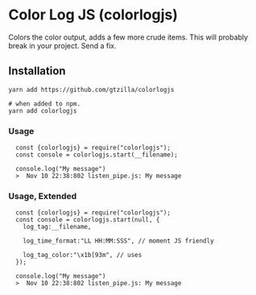 



# Color Log JS (colorlogjs)

Colors the color output, adds a few more crude items. This will probably break in your project. Send a fix. 



## Installation

	yarn add https://github.com/gtzilla/colorlogjs

	# when added to npm.
	yarn add colorlogjs

### Usage

      const {colorlogjs} = require("colorlogjs");
      const console = colorlogjs.start(__filename);

      console.log("My message")
      >  Nov 10 22:38:802 listen_pipe.js: My message



### Usage, Extended

      const {colorlogjs} = require("colorlogjs");
      const console = colorlogjs.start(null, {
      	log_tag:__filename,

      	log_time_format:"LL HH:MM:SSS", // moment JS friendly

      	log_tag_color:"\x1b[93m", // uses 
      });

      console.log("My message")
      >  Nov 10 22:38:802 listen_pipe.js: My message
